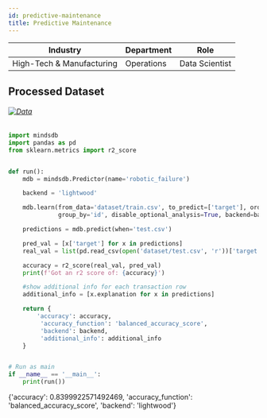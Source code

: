 ```yaml
---
id: predictive-maintenance
title: Predictive Maintenance
---
```


| Industry       | Department | Role               |
|----------------|------------|--------------------|
| High-Tech & Manufacturing | Operations | Data Scientist |

## Processed Dataset 

###### [![Data](https://img.shields.io/badge/GET--DATA-DefaultofCreditCard-green)](https://github.com/mindsdb/mindsdb-examples/tree/master/benchmarks/german_credit_data/processed_data)


```python
import mindsdb
import pandas as pd
from sklearn.metrics import r2_score


def run():
    mdb = mindsdb.Predictor(name='robotic_failure')

    backend = 'lightwood'

    mdb.learn(from_data='dataset/train.csv', to_predict=['target'], order_by=['time'], window_size=14,
              group_by='id', disable_optional_analysis=True, backend=backend)

    predictions = mdb.predict(when='test.csv')

    pred_val = [x['target'] for x in predictions]
    real_val = list(pd.read_csv(open('dataset/test.csv', 'r'))['target'])

    accuracy = r2_score(real_val, pred_val)
    print(f'Got an r2 score of: {accuracy}')

    #show additional info for each transaction row
    additional_info = [x.explanation for x in predictions]

    return {
        'accuracy': accuracy,
         'accuracy_function': 'balanced_accuracy_score',
         'backend': backend,
         'additional_info': additional_info
    }


# Run as main
if __name__ == '__main__':
    print(run())
```

{'accuracy': 0.8399922571492469, 'accuracy_function': 'balanced_accuracy_score', 'backend': 'lightwood'}
